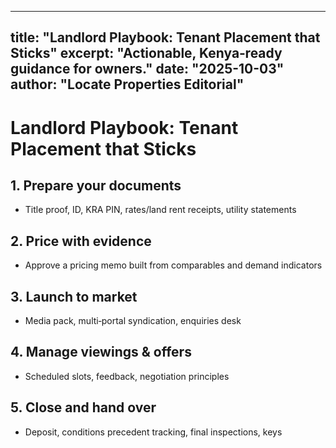 
---
title: "Landlord Playbook: Tenant Placement that Sticks"
excerpt: "Actionable, Kenya‑ready guidance for owners."
date: "2025-10-03"
author: "Locate Properties Editorial"
---

# Landlord Playbook: Tenant Placement that Sticks

## 1. Prepare your documents
- Title proof, ID, KRA PIN, rates/land rent receipts, utility statements

## 2. Price with evidence
- Approve a pricing memo built from comparables and demand indicators

## 3. Launch to market
- Media pack, multi‑portal syndication, enquiries desk

## 4. Manage viewings & offers
- Scheduled slots, feedback, negotiation principles

## 5. Close and hand over
- Deposit, conditions precedent tracking, final inspections, keys
